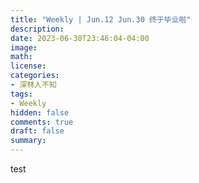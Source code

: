 ```yaml
---
title: "Weekly | Jun.12 Jun.30 终于毕业啦"
description: 
date: 2023-06-30T23:46:04-04:00
image: 
math:
license: 
categories:
- 深林人不知
tags:
- Weekly
hidden: false
comments: true
draft: false
summary:
---
```


test

